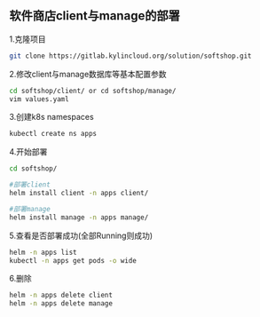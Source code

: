 ## 软件商店client与manage的部署
1.克隆项目
```bash
git clone https://gitlab.kylincloud.org/solution/softshop.git
```
2.修改client与manage数据库等基本配置参数
```bash
cd softshop/client/ or cd softshop/manage/
vim values.yaml
```
3.创建k8s namespaces
```bash
kubectl create ns apps
```
4.开始部署
```bash
cd softshop/

#部署client
helm install client -n apps client/

#部署manage
helm install manage -n apps manage/
```
5.查看是否部署成功(全部Running则成功)
```bash
helm -n apps list
kubectl -n apps get pods -o wide
```
6.删除
```bash
helm -n apps delete client
helm -n apps delete manage
```
